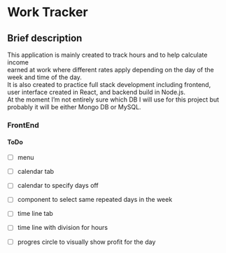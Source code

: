 # Work Tracker

## Brief description

This application is mainly created to track hours and to help calculate income\
earned at work where different rates apply depending on the day of the week and time of the day.\
It is also created to practice full stack development including frontend,\
user interface created in React, and backend build in Node.js.\
At the moment I’m not entirely sure which DB I will use for this project but\
probably it will be either Mongo DB or MySQL.

### FrontEnd 

#### ToDo

- [ ] menu
- [ ] calendar tab
- [ ] calendar to specify days off
- [ ] component to select same repeated days in the week
- [ ] time line tab
- [ ] time line with division for hours
- [ ] progres circle to visually show profit for the day



